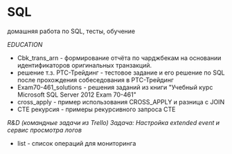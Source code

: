 # SQL
домашняя работа по SQL, тесты, обучение

*EDUCATION*
- Cbk_trans_arn - формирование отчёта по чарджбекам на основании идентификаторов оригинальных транзакций.
- решение т.з. РТС-Трейдинг - тестовое задание и его решение по SQL после прохождения собеседования в РТС-Трейдинг
- Exam70-461_solutions - решения заданий из книги "Учебный курс Microsoft SQL Server 2012 Exam 70-461"
- cross_apply - пример использования CROSS_APPLY и разница с JOIN
- CTE рекурсия - примеры рекурсивного запроса CTE

*R&D (командные задачи из Trello)*
_Задача: Настройка extended event и сервис просмотра логов_
- list - список операций для мониторинга
